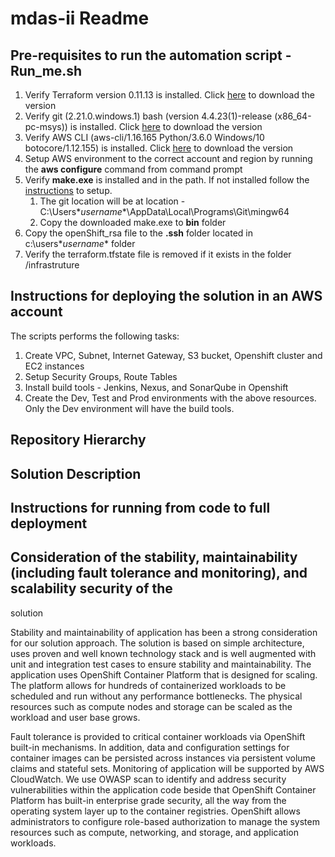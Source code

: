# mdas-ii Readme
## Pre-requisites to run the automation script - Run_me.sh
1. Verify Terraform version 0.11.13 is installed. Click [here](https://releases.hashicorp.com/terraform/0.11.13/) to download the version
1. Verify git (2.21.0.windows.1) bash (version 4.4.23(1)-release (x86_64-pc-msys)) is installed. Click [here](https://git-scm.com/download/win) to download the version
1. Verify AWS CLI (aws-cli/1.16.165 Python/3.6.0 Windows/10 botocore/1.12.155) is installed. Click [here](https://aws.amazon.com/cli/) to download the version
1. Setup AWS environment to the correct account and region by running the **aws configure** command from command prompt
1. Verify **make.exe** is installed and in the path. If not installed follow the [instructions](https://gist.github.com/evanwill/0207876c3243bbb6863e65ec5dc3f058) to setup. 
   1.  The git location will be at location - C:\Users\**username**\AppData\Local\Programs\Git\mingw64
   1.  Copy the downloaded make.exe to **bin** folder
1. Copy the openShift_rsa file to the **.ssh** folder located in c:\users\**username** folder
1. Verify the terraform.tfstate file is removed if it exists in the folder /infrastruture

## Instructions for deploying the solution in an AWS account


The scripts performs the following tasks:
1. Create VPC, Subnet, Internet Gateway, S3 bucket, Openshift cluster and EC2 instances
1. Setup Security Groups, Route Tables
1. Install build tools - Jenkins, Nexus, and SonarQube in Openshift
1. Create the Dev, Test and Prod environments with the above resources. Only the Dev environment will have the build tools. 





## Repository Hierarchy




## Solution Description



## Instructions for running from code to full deployment




## Consideration of the stability, maintainability (including fault tolerance and monitoring), and scalability security of the 
solution

Stability and maintainability of application has been a strong consideration for our solution approach. The solution is based on simple architecture, uses proven and well known technology stack and is well augmented with unit and integration test cases to ensure stability and maintainability.
The application uses OpenShift Container Platform that is designed for scaling. The platform allows for hundreds of containerized workloads to be scheduled and run without any performance bottlenecks. The physical resources such as compute nodes and storage can be scaled as the workload and user base grows. 

Fault tolerance is provided to critical container workloads via OpenShift built-in mechanisms. In addition, data and configuration settings for container images can be persisted across instances via persistent volume claims and stateful sets. Monitoring of application will be supported by AWS CloudWatch.
We use OWASP scan to identify and address security vulnerabilities within the application code beside that OpenShift Container Platform has built-in enterprise grade security, all the way from the operating system layer up to the container registries. OpenShift allows administrators to configure role-based authorization to manage the system resources such as compute, networking, and storage, and application workloads.
